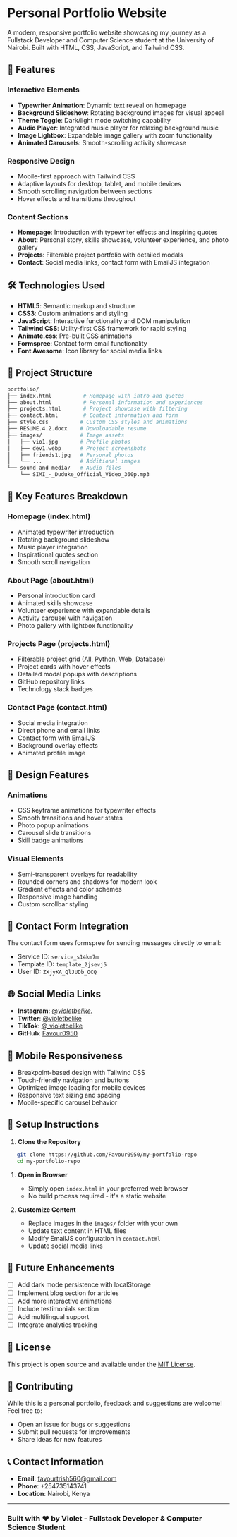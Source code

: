 # Personal Portfolio Website

A modern, responsive portfolio website showcasing my journey as a Fullstack Developer and Computer Science student at the University of Nairobi. Built with HTML, CSS, JavaScript, and Tailwind CSS.

## 🌟 Features

### Interactive Elements

- **Typewriter Animation**: Dynamic text reveal on homepage
- **Background Slideshow**: Rotating background images for visual appeal
- **Theme Toggle**: Dark/light mode switching capability
- **Audio Player**: Integrated music player for relaxing background music
- **Image Lightbox**: Expandable image gallery with zoom functionality
- **Animated Carousels**: Smooth-scrolling activity showcase

### Responsive Design

- Mobile-first approach with Tailwind CSS
- Adaptive layouts for desktop, tablet, and mobile devices
- Smooth scrolling navigation between sections
- Hover effects and transitions throughout

### Content Sections

- **Homepage**: Introduction with typewriter effects and inspiring quotes
- **About**: Personal story, skills showcase, volunteer experience, and photo gallery
- **Projects**: Filterable project portfolio with detailed modals
- **Contact**: Social media links, contact form with EmailJS integration

## 🛠️ Technologies Used

- **HTML5**: Semantic markup and structure
- **CSS3**: Custom animations and styling
- **JavaScript**: Interactive functionality and DOM manipulation
- **Tailwind CSS**: Utility-first CSS framework for rapid styling
- **Animate.css**: Pre-built CSS animations
- **Formspree**: Contact form email functionality
- **Font Awesome**: Icon library for social media links

## 📂 Project Structure

```bash
portfolio/
├── index.html          # Homepage with intro and quotes
├── about.html          # Personal information and experiences
├── projects.html       # Project showcase with filtering
├── contact.html        # Contact information and form
├── style.css          # Custom CSS styles and animations
├── RESUME.4.2.docx    # Downloadable resume
├── images/            # Image assets
│   ├── vio1.jpg       # Profile photos
│   ├── dev1.webp      # Project screenshots
│   ├── friends1.jpg   # Personal photos
│   └── ...            # Additional images
└── sound and media/   # Audio files
    └── SIMI_-_Duduke_Official_Video_360p.mp3
```

## 🚀 Key Features Breakdown

### Homepage (index.html)

- Animated typewriter introduction
- Rotating background slideshow
- Music player integration
- Inspirational quotes section
- Smooth scroll navigation

### About Page (about.html)

- Personal introduction card
- Animated skills showcase
- Volunteer experience with expandable details
- Activity carousel with navigation
- Photo gallery with lightbox functionality

### Projects Page (projects.html)

- Filterable project grid (All, Python, Web, Database)
- Project cards with hover effects
- Detailed modal popups with descriptions
- GitHub repository links
- Technology stack badges

### Contact Page (contact.html)

- Social media integration
- Direct phone and email links
- Contact form with EmailJS
- Background overlay effects
- Animated profile image

## 🎨 Design Features

### Animations

- CSS keyframe animations for typewriter effects
- Smooth transitions and hover states
- Photo popup animations
- Carousel slide transitions
- Skill badge animations

### Visual Elements

- Semi-transparent overlays for readability
- Rounded corners and shadows for modern look
- Gradient effects and color schemes
- Responsive image handling
- Custom scrollbar styling

## 📧 Contact Form Integration

The contact form uses formspree for sending messages directly to email:

- Service ID: `service_s14km7m`
- Template ID: `template_2jsevj5`
- User ID: `ZXjyKA_QlJUDb_OCQ`

## 🌐 Social Media Links

- **Instagram**: [@_violetbelike._](https://instagram.com/_violetbelike._)
- **Twitter**: [@violetbelike](https://twitter.com/violet_be_like)
- **TikTok**: [@_violetbelike](https://tiktok.com/@_violetbelike)
- **GitHub**: [Favour0950](https://github.com/Favour0950)

## 📱 Mobile Responsiveness

- Breakpoint-based design with Tailwind CSS
- Touch-friendly navigation and buttons
- Optimized image loading for mobile devices
- Responsive text sizing and spacing
- Mobile-specific carousel behavior

## 🔧 Setup Instructions

1. **Clone the Repository**

```bash
   git clone https://github.com/Favour0950/my-portfolio-repo
   cd my-portfolio-repo
   ```

1. **Open in Browser**
   - Simply open `index.html` in your preferred web browser
   - No build process required - it's a static website

2. **Customize Content**
   - Replace images in the `images/` folder with your own
   - Update text content in HTML files
   - Modify EmailJS configuration in `contact.html`
   - Update social media links

## 🎯 Future Enhancements

- [ ] Add dark mode persistence with localStorage
- [ ] Implement blog section for articles
- [ ] Add more interactive animations
- [ ] Include testimonials section
- [ ] Add multilingual support
- [ ] Integrate analytics tracking

## 📄 License

This project is open source and available under the [MIT License](LICENSE).

## 🤝 Contributing

While this is a personal portfolio, feedback and suggestions are welcome! Feel free to:

- Open an issue for bugs or suggestions
- Submit pull requests for improvements
- Share ideas for new features

## 📞 Contact Information

- **Email**: <favourtrish560@gmail.com>
- **Phone**: +254735143741
- **Location**: Nairobi, Kenya

---

### Built with ❤️ by Violet - Fullstack Developer & Computer Science Student
